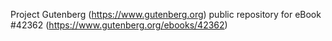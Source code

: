Project Gutenberg (https://www.gutenberg.org) public repository for eBook #42362 (https://www.gutenberg.org/ebooks/42362)
